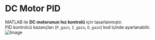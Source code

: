 # DC Motor PID 

MATLAB ile **DC motorunun hız kontrolü** için tasarlanmıştır.  
PID kontrolcü kazançları (`P_gain`, `I_gain`, `D_gain`) kod içinde ayarlanabilir.
![Image](https://github.com/user-attachments/assets/77439094-649c-4b8a-82de-b9254d26943f)
